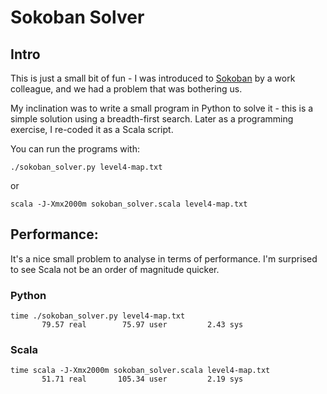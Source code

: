 # Sokoban Solver

## Intro

This is just a small bit of fun - I was introduced to [Sokoban](https://en.wikipedia.org/wiki/Sokoban) 
by a work colleague, and we had a problem that was bothering us.

My inclination was to write a small program in Python to solve it - this is a simple solution 
using a breadth-first search.  Later as a programming exercise, I re-coded it as a Scala script.

You can run the programs with:

`./sokoban_solver.py level4-map.txt`

or 

`scala -J-Xmx2000m sokoban_solver.scala level4-map.txt`

## Performance:

It's a nice small problem to analyse in terms of performance.  I'm surprised to see Scala 
not be an order of magnitude quicker.  

### Python
```
time ./sokoban_solver.py level4-map.txt
       79.57 real        75.97 user         2.43 sys
```

### Scala
```
time scala -J-Xmx2000m sokoban_solver.scala level4-map.txt
       51.71 real       105.34 user         2.19 sys
```
